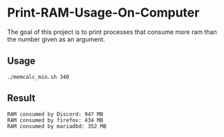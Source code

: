 # Print-RAM-Usage-On-Computer
The goal of this project is to print processes that consume more ram than the number given as an argument.

## Usage
```
./memcalc_min.sh 340
```
## Result
```
RAM consumed by Discord: 947 MB
RAM consumed by firefox: 434 MB
RAM consumed by mariadbd: 352 MB
```

